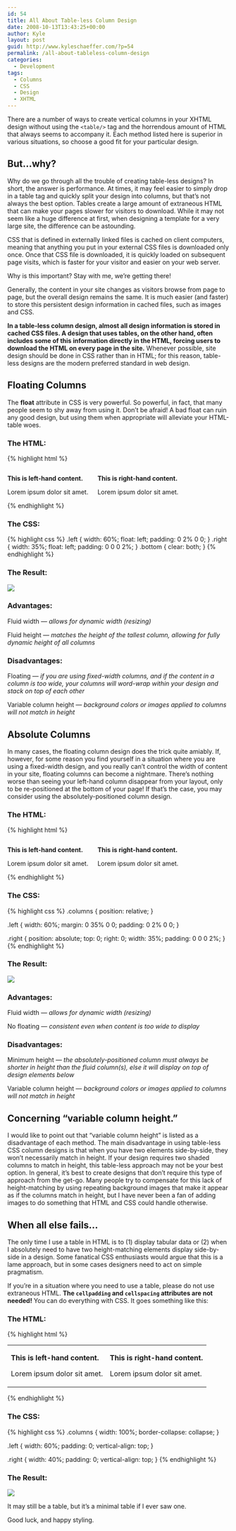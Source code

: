 ```yaml
---
id: 54
title: All About Table-less Column Design
date: 2008-10-13T13:43:25+00:00
author: Kyle
layout: post
guid: http://www.kyleschaeffer.com/?p=54
permalink: /all-about-tableless-column-design
categories:
  - Development
tags:
  - Columns
  - CSS
  - Design
  - XHTML
---
```

There are a number of ways to create vertical columns in your XHTML design without using the `<table/>` tag and the horrendous amount of HTML that always seems to accompany it. Each method listed here is superior in various situations, so choose a good fit for your particular design.

## But&hellip;why?

Why do we go through all the trouble of creating table-less designs? In short, the answer is performance. At times, it may feel easier to simply drop in a table tag and quickly split your design into columns, but that’s not always the best option. Tables create a large amount of extraneous HTML that can make your pages slower for visitors to download. While it may not seem like a huge difference at first, when designing a template for a very large site, the difference can be astounding.

CSS that is defined in externally linked files is cached on client computers, meaning that anything you put in your external CSS files is downloaded only once. Once that CSS file is downloaded, it is quickly loaded on subsequent page visits, which is faster for your visitor and easier on your web server.

Why is this important? Stay with me, we’re getting there!

Generally, the content in your site changes as visitors browse from page to page, but the overall design remains the same. It is much easier (and faster) to store this persistent design information in cached files, such as images and CSS.

**In a table-less column design, almost all design information is stored in cached CSS files. A design that uses tables, on the other hand, often includes some of this information directly in the HTML, forcing users to download the HTML on every page in the site.** Whenever possible, site design should be done in CSS rather than in HTML; for this reason, table-less designs are the modern preferred standard in web design.

## Floating Columns

The **float** attribute in CSS is very powerful. So powerful, in fact, that many people seem to shy away from using it. Don’t be afraid! A bad float can ruin any good design, but using them when appropriate will alleviate your HTML-table woes.

### The HTML:

{% highlight html %}
<div class="columns">
  <div class="left">
    <p><strong>This is left-hand content.</strong></p>
    <p>Lorem ipsum dolor sit amet.</p>
  </div>
  <div class="right">
    <p><strong>This is right-hand content.</strong></p>
    <p>Lorem ipsum dolor sit amet.</p>
  </div>
  <div class="bottom"></div>
</div>
{% endhighlight %}

### The CSS:

{% highlight css %}
.left {
  width: 60%;
  float: left;
  padding: 0 2% 0 0;
}
.right {
  width: 35%;
  float: left;
  padding: 0 0 0 2%;
}
.bottom {
  clear: both;
}
{% endhighlight %}

### The Result:

![](/assets/img/columns1.jpg)

### Advantages:

Fluid width &mdash; _allows for dynamic width (resizing)_

Fluid height &mdash; _matches the height of the tallest column, allowing for fully dynamic height of all columns_

### Disadvantages:

Floating &mdash; _if you are using fixed-width columns, and if the content in a column is too wide, your columns will word-wrap within your design and stack on top of each other_

Variable column height &mdash; _background colors or images applied to columns will not match in height_

## Absolute Columns

In many cases, the floating column design does the trick quite amiably. If, however, for some reason you find yourself in a situation where you are using a fixed-width design, and you really can’t control the width of content in your site, floating columns can become a nightmare. There’s nothing worse than seeing your left-hand column disappear from your layout, only to be re-positioned at the bottom of your page! If that’s the case, you may consider using the absolutely-positioned column design.

### The HTML:

{% highlight html %}
<div class="columns">
  <div class="left">
    <p><strong>This is left-hand content.</strong></p>
    <p>Lorem ipsum dolor sit amet.</p>
  </div>
  <div class="right">
    <p><strong>This is right-hand content.</strong></p>
    <p>Lorem ipsum dolor sit amet.</p>
  </div>
</div>
{% endhighlight %}

### The CSS:

{% highlight css %}
.columns {
  position: relative;
}

.left {
  width: 60%;
  margin: 0 35% 0 0;
  padding: 0 2% 0 0;
}

.right {
  position: absolute;
  top: 0;
  right: 0;
  width: 35%;
  padding: 0 0 0 2%;
}
{% endhighlight %}

### The Result:

![](/assets/img/columns2.jpg)

### Advantages:

Fluid width &mdash; _allows for dynamic width (resizing)_

No floating &mdash; _consistent even when content is too wide to display_

### Disadvantages:

Minimum height &mdash; _the absolutely-positioned column must always be shorter in height than the fluid column(s), else it will display on top of design elements below_

Variable column height &mdash; _background colors or images applied to columns will not match in height_

## Concerning “variable column height.”

I would like to point out that “variable column height” is listed as a disadvantage of each method. The main disadvantage in using table-less CSS column designs is that when you have two elements side-by-side, they won’t necessarily match in height. If your design requires two shaded columns to match in height, this table-less approach may not be your best option. In general, it’s best to create designs that don’t require this type of approach from the get-go. Many people try to compensate for this lack of height-matching by using repeating background images that make it appear as if the columns match in height, but I have never been a fan of adding images to do something that HTML and CSS could handle otherwise.

## When all else fails&hellip;

The only time I use a table in HTML is to (1) display tabular data or (2) when I absolutely need to have two height-matching elements display side-by-side in a design. Some fanatical CSS enthusiasts would argue that this is a lame approach, but in some cases designers need to act on simple pragmatism.

If you’re in a situation where you need to use a table, please do not use extraneous HTML. **The `cellpadding` and `cellspacing` attributes are not needed!** You can do everything with CSS. It goes something like this:

### The HTML:

{% highlight html %}
<table class="columns">
  <tr>
    <td class="left">
      <p><strong>This is left-hand content.</strong></p>
      <p>Lorem ipsum dolor sit amet.</p>
    </td>
    <td class="right">
      <p><strong>This is right-hand content.</strong></p>
      <p>Lorem ipsum dolor sit amet.</p>
    </td>
  </tr>
</table>
{% endhighlight %}

### The CSS:

{% highlight css %}
.columns {
  width: 100%;
  border-collapse: collapse;
}

.left {
  width: 60%;
  padding: 0;
  vertical-align: top;
}

.right {
  width: 40%;
  padding: 0;
  vertical-align: top;
}
{% endhighlight %}

### The Result:

![](/assets/img/columns3.jpg)

It may still be a table, but it’s a minimal table if I ever saw one.

Good luck, and happy styling.
